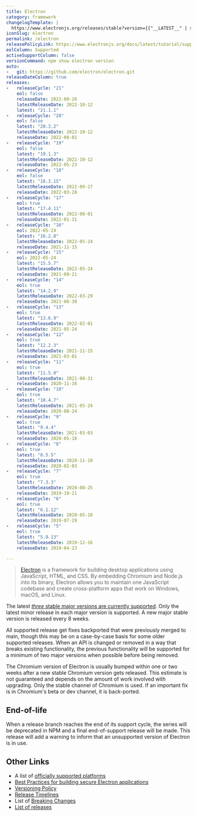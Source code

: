 ```yaml
---
title: Electron
category: framework
changelogTemplate: |
  https://www.electronjs.org/releases/stable?version={{"__LATEST__" | split:'.' | first}}#__LATEST__
iconSlug: electron
permalink: /electron
releasePolicyLink: https://www.electronjs.org/docs/latest/tutorial/support
eolColumn: Supported
activeSupportColumn: false
versionCommand: npm show electron version
auto:
-   git: https://github.com/electron/electron.git
releaseDateColumn: true
releases:
-   releaseCycle: "21"
    eol: false
    releaseDate: 2022-09-26
    latestReleaseDate: 2022-10-12
    latest: "21.1.1"
-   releaseCycle: "20"
    eol: false
    latest: "20.3.2"
    latestReleaseDate: 2022-10-12
    releaseDate: 2022-08-01
-   releaseCycle: "19"
    eol: false
    latest: "19.1.3"
    latestReleaseDate: 2022-10-12
    releaseDate: 2022-05-23
-   releaseCycle: "18"
    eol: false
    latest: "18.3.15"
    latestReleaseDate: 2022-09-27
    releaseDate: 2022-03-28
-   releaseCycle: "17"
    eol: true
    latest: "17.4.11"
    latestReleaseDate: 2022-08-01
    releaseDate: 2022-01-31
-   releaseCycle: "16"
    eol: 2022-05-24
    latest: "16.2.8"
    latestReleaseDate: 2022-05-24
    releaseDate: 2021-11-15
-   releaseCycle: "15"
    eol: 2022-05-24
    latest: "15.5.7"
    latestReleaseDate: 2022-05-24
    releaseDate: 2021-09-21
-   releaseCycle: "14"
    eol: true
    latest: "14.2.9"
    latestReleaseDate: 2022-03-29
    releaseDate: 2021-08-30
-   releaseCycle: "13"
    eol: true
    latest: "13.6.9"
    latestReleaseDate: 2022-02-01
    releaseDate: 2021-05-24
-   releaseCycle: "12"
    eol: true
    latest: "12.2.3"
    latestReleaseDate: 2021-11-15
    releaseDate: 2021-03-01
-   releaseCycle: "11"
    eol: true
    latest: "11.5.0"
    latestReleaseDate: 2021-08-31
    releaseDate: 2020-11-16
-   releaseCycle: "10"
    eol: true
    latest: "10.4.7"
    latestReleaseDate: 2021-05-24
    releaseDate: 2020-08-24
-   releaseCycle: "9"
    eol: true
    latest: "9.4.4"
    latestReleaseDate: 2021-03-03
    releaseDate: 2020-05-18
-   releaseCycle: "8"
    eol: true
    latest: "8.5.5"
    latestReleaseDate: 2020-11-18
    releaseDate: 2020-02-03
-   releaseCycle: "7"
    eol: true
    latest: "7.3.3"
    latestReleaseDate: 2020-08-25
    releaseDate: 2019-10-21
-   releaseCycle: "6"
    eol: true
    latest: "6.1.12"
    latestReleaseDate: 2020-05-18
    releaseDate: 2019-07-29
-   releaseCycle: "5"
    eol: true
    latest: "5.0.13"
    latestReleaseDate: 2019-12-16
    releaseDate: 2019-04-23

---
```


> [Electron](https://www.electronjs.org/) is a framework for building desktop applications using JavaScript, HTML, and CSS. By embedding Chromium and Node.js into its binary, Electron allows you to maintain one JavaScript codebase and create cross-platform apps that work on Windows, macOS, and Linux.

The latest [_three_ stable major versions are currently supported](https://www.electronjs.org/blog/8-week-cadence). Only the latest minor release in each major version is supported. A new major stable version is released every 8 weeks.

All supported release get fixes backported that were previously merged to main, though this may be on a case-by-case basis for some older supported releases. When an API is changed or removed in a way that breaks existing functionality, the previous functionality will be supported for a minimum of two major versions when possible before being removed.

The Chromium version of Electron is usually bumped within one or two weeks after a new stable Chromium version gets released. This estimate is not guaranteed and depends on the amount of work involved with upgrading. Only the stable channel of Chromium is used. If an important fix is in Chromium's beta or dev channel, it is back-ported.

## End-of-life

When a release branch reaches the end of its support cycle, the series will be deprecated in NPM and a final end-of-support release will be made. This release will add a warning to inform that an unsupported version of Electron is in use.

## Other Links

- A list of [officially supported platforms][platforms]
- [Best Practices for building secure Electron applications](https://www.electronjs.org/docs/latest/)
- [Versioning Policy](https://www.electronjs.org/docs/latest/tutorial/electron-versioning)
- [Release Timelines](https://www.electronjs.org/docs/latest/tutorial/electron-timelines)
- List of [Breaking Changes](https://www.electronjs.org/docs/latest/breaking-changes)
- [List of releases](https://github.com/electron/releases)

[platforms]: https://www.electronjs.org/docs/latest/tutorial/support#supported-platforms
